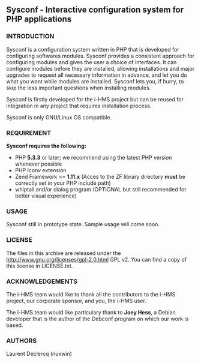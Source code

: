 ## Sysconf -  Interactive configuration system for PHP applications

### INTRODUCTION

Sysconf is a configuration system written in PHP that is developed for configuring softwares modules. Sysconf provides a
consistent approach for configuring modules and gives the user a choice of interfaces. It can configure modules before
they are installed, allowing installations and major upgrades to request all necessary information in advance, and let
you do what you want while modules are installed. Sysconf lets you, if hurry, to skip the less important questions when
installing modules.

Sysconf is firstly developed for the i-HMS project but can be reused for integration in any project that requires
installation process.

Sysconf is only GNU/Linux OS compatible.

### REQUIREMENT

**Sysconf requires the following:**

 * PHP **5.3.3** or later; we recommend using the latest PHP version whenever possible
 * PHP Iconv extension
 * Zend Framework >= **1.11.x** (Acces to the ZF library directory **must** be correctly set in your PHP include path)
 * whiptail and/or dialog program (OPTIONAL but still recommended for better visual experience)

### USAGE

Sysconf still in prototype state. Sample usage will come soon.

### LICENSE

The files in this archive are released under the http://www.gnu.org/licenses/gpl-2.0.html GPL v2.
You can find a copy of this license in LICENSE.txt.

### ACKNOWLEDGEMENTS

The i-HMS team would like to thank all the contributors to the i-HMS project, our corporate sponsor,
and you, the i-HMS user.

The i-HMS team would like  particulary thank to **Joey Hess**, a Debian developer that is the author of the Debconf program
on which our work is based.

### AUTHORS
Laurent Declercq (nuxwin)
